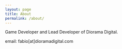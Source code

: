 ```yaml
---
layout: page
title: About
permalink: /about/
---
```


Game Developer and Lead Developer of Diorama Digital.

email: fabio[at]dioramadigital.com
